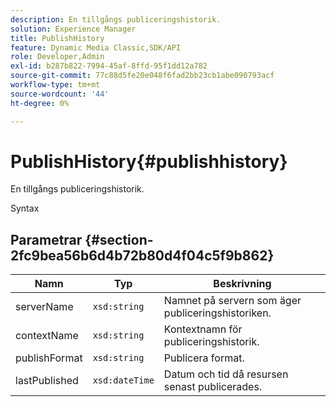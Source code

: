 ```yaml
---
description: En tillgångs publiceringshistorik.
solution: Experience Manager
title: PublishHistory
feature: Dynamic Media Classic,SDK/API
role: Developer,Admin
exl-id: b287b822-7994-45af-8ffd-95f1dd12a782
source-git-commit: 77c88d5fe20e048f6fad2bb23cb1abe090793acf
workflow-type: tm+mt
source-wordcount: '44'
ht-degree: 0%

---
```


# PublishHistory{#publishhistory}

En tillgångs publiceringshistorik.

Syntax

## Parametrar {#section-2fc9bea56b6d4b72b80d4f04c5f9b862}

| Namn | Typ | Beskrivning |
|---|---|---|
| serverName | `xsd:string` | Namnet på servern som äger publiceringshistoriken. |
| contextName | `xsd:string` | Kontextnamn för publiceringshistorik. |
| publishFormat | `xsd:string` | Publicera format. |
| lastPublished | `xsd:dateTime` | Datum och tid då resursen senast publicerades. |
